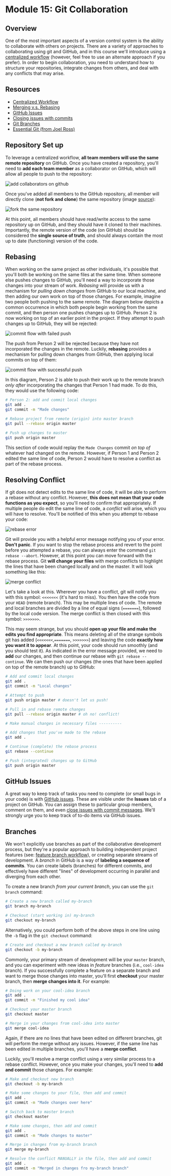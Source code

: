 # Module 15: Git Collaboration

## Overview
One of the most important aspects of a version control system is the ability to collaborate with others on projects. There are a variety of approaches to collaborating using git and GitHub, and in this course we'll introduce using a [centralized workflow](https://www.atlassian.com/git/tutorials/comparing-workflows/centralized-workflow) (however, feel free to use an alternate approach if you prefer). In order to begin collaboration, you need to understand how to structure your repositories, integrate changes from others, and deal with any conflicts that may arise.

<!-- START doctoc -->
<!-- END doctoc -->

## Resources
- [Centralized Workflow](https://www.atlassian.com/git/tutorials/comparing-workflows/centralized-workflow)
- [Merging v.s. Rebasing](https://www.atlassian.com/git/tutorials/merging-vs-rebasing)
- [GitHub Issues](https://guides.github.com/features/issues/)
- [Closing issues with commits](https://help.github.com/articles/closing-issues-via-commit-messages/)
- [Git Branches](https://www.atlassian.com/git/tutorials/using-branches/)
- [Essential Git (from Joel Ross)](https://info343-au16.github.io/#/tutorials/git)

## Repository Set up
To leverage a centralized workflow, **all team members will use the same remote repository** on GitHub. Once you have created a repository, you'll need to **add each team member** as a collaborator on GitHub, which will allow all people to push to the repository:

![add collaborators on github](imgs/add-collaborators.png)

Once you've added all members to the GitHub repository, all member will directly clone (**not fork and clone**) the same repository (image [source](https://www.atlassian.com/git/tutorials/comparing-workflows/centralized-workflow)):

![fork the same repository](fork-repo.png)

At this point, all members should have read/write access to the same repository up on GitHub, and they should have it cloned to their machines. Importantly, the remote version of the code (on GitHub) should be considered the **single source of truth**, and should always contain the most up to date (functioning)
 version of the code.

## Rebasing
When working on the same project as other individuals, it's possible that you'll both be working on the same files at the same time. When someone else pushes changes to GitHub, you'll need a way to incorporate those changes into your stream of work. _Rebasing_ will provide us with a mechanism for _pulling down changes_ from GitHub to our local machine, and then adding our own work on top of those changes. For example, imagine two people both pushing to the same remote. The diagram below depicts a common occurrence in which both people begin working from the same commit, and then person one pushes changes up to GitHub. Person 2 is now working on top of an earlier point in the project. If they attempt to push changes up to GitHub, they will be rejected:

![commit flow with failed push](imgs/failed-push.png)

The push from Person 2 will be rejected because they have not incorporated the changes in the remote. Luckily, **rebasing** provides a mechanism for pulling down changes from GitHub, then applying local commits on top of them:

![commit flow with successful push](imgs/successful-push.png)

In this diagram, Person 2 is able to push their work up to the remote branch _only after_ incorporating the changes that Person 1 had made. To do this, they would use the following code:

```bash
# Person 2: add and commit local changes
git add .
git commit -m "Made changes"

# Rebase project from remote (origin) into master branch
git pull --rebase origin master

# Push up changes to master
git push origin master
```

This section of code would replay the `Made Changes` commit _on top of_ whatever had changed on the remote. However, if Person 1 and Person 2 edited the same line of code, Person 2 would have to resolve a conflict as part of the rebase process.

## Resolving Conflict
If git does not detect edits to the same line of code, it will be able to perform a rebase without any conflict. However, **this does not mean that your code functions as you expect**, so you'll need to confirm that appropriately. If multiple people do edit the same line of code, a _conflict_ will arise, which you will have to resolve. You'll be notified of this when you attempt to rebase your code:

![rebase error](imgs/rebase-error.png)

Git will provide you with a helpful error message notifying you of your error. **Don't panic**. If you want to stop the rebase process and revert to the point before you attempted a rebase, you can always enter the command `git rebase --abort`. However, at this point you can move forward with the rebase process. Git **will change your files** with merge conflicts to highlight the lines that have been changed locally and on the master. It will look something like this:

![merge conflict](imgs/merge-conflict.png)

Let's take a look at this. Wherever you have a conflict, git will notify you with this symbol: `<<<<<<<` (it's hard to miss). You then have the code from your `HEAD` (remote branch). This may be multiple lines of code. The remote and local branches are divided by a line of equal signs (`=======`), followed by the local code version. The merge conflict is then closed with this symbol: `>>>>>>>`.

This may seem strange, but you should **open up your file and make the edits you find appropriate**. This means deleting all of the strange symbols git has added (`<<<<<<<`,`=======`, `>>>>>>>`) and leaving the code **exactly how you want it to appear**. At this point, your code should run smoothly (and you should test it). As indicated in the error message provided, we need to **add** our changes, and then continue our rebase with `git rebase --continue`. We can then push our changes (the ones that have been applied on top of the remote branch) up to GitHub:

```bash
# Add and commit local changes
git add .
git commit -m "Local changes"

# Attempt to push
git push origin master # doesn't let us push!

# Pull in and rebase remote changes
git pull --rebase origin master # oh no! conflict!

# Make manual changes in necessary files ----------

# Add changes that you've made to the rebase
git add .

# Continue (complete) the rebase process
git rebase --continue

# Push (integrated) changes up to GitHub
git push origin master
```

## GitHub Issues
A great way to keep track of tasks you need to complete (or small bugs in your code) is with [GitHub issues](https://guides.github.com/features/issues/). These are visible under the **Issues** tab of a project on GitHub. You can assign these to particular group members, comment on them, and even [close issues with commit messages](https://help.github.com/articles/closing-issues-via-commit-messages/). We'll strongly urge you to keep track of to-do items via GitHub issues.

## Branches
We won't explicitly use branches as part of the collaborative development process, but they're a popular approach to building independent project features (see: [feature branch workflow](https://www.atlassian.com/git/tutorials/comparing-workflows/feature-branch-workflow)), or creating separate streams of development. A _branch_ in GitHub is a way of **labeling a sequence of commits**. You can create labels (branches) for different commits, and effectively have different "lines" of development occurring in parallel and diverging from each other.

To create a new branch _from your current branch_, you can use the `git branch` command:

```bash
# Create a new branch called my-branch
git branch my-branch

# Checkout (start working in) my-branch
git checkout my-branch
```

Alternatively, you could perform both of the above steps in one line using the `-b` flag in the `git checkout` command:

```bash
# Create and checkout a new branch called my-branch
git checkout -b my-branch
```

Commonly, your primary stream of development will be your `master` branch, and you can experiment with new ideas in _feature_ branches (i.e., `cool-idea` branch). If you successfully complete a feature on a separate branch and want to merge those changes into master, you'll first **checkout** your master branch, then **merge changes into it**. For example:

```bash
# Doing work on your cool-idea branch
git add .
git commit -m "Finished my cool idea"

# Checkout your master branch
git checkout master

# Merge in your changes from cool-idea into master
git merge cool-idea
```

Again, if there are no lines that have been edited on different branches, git will perform the merge without any issues. However, if the same line has been edited in multiple branches, you'll have a **merge conflict**.

Luckily, you'll resolve a merge conflict using a very similar process to a rebase conflict. However, once you make your changes, you'll need to **add and commit** those changes. For example:


```bash
# Make and checkout new branch
git checkout -b my-branch

# Make some changes to your file, then add and commit
git add .
git commit -m "Made changes over here"

# Switch back to master branch
git checkout master

# Make some changes, then add and commit
git add .
git commit -m "Made changes to master"

# Merge in changes from my-branch branch
git merge my-branch

# Resolve the conflict MANUALLY in the file, then add and commit
git add .
git commit -m "Merged in changes fro my-branch branch"
```

